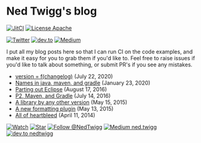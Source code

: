 # Ned Twigg's blog

<!---freshmark shields
output = [
	link(image('JitCI', 'https://jitci.com/gh/nedtwigg/blog/svg'), 'https://jitci.com/gh/nedtwigg/blog'),
	link(shield('License Apache', 'license', 'Apache', 'brightgreen'), 'https://tldrlegal.com/license/apache-license-2.0-(apache-2.0)'),
	'',
	link(shield('Twitter', 'twitter', '@NedTwigg', 'blue'), 'https://twitter.com/NedTwigg'),
	link(shield('dev.to', 'dev.to', 'nedtwigg', 'blue'), 'https://dev.to/nedtwigg'),
	link(shield('Medium', 'medium', '@ned.twigg', 'blue'), 'https://medium.com/@ned.twigg'),
	].join('\n');
-->
[![JitCI](https://jitci.com/gh/nedtwigg/blog/svg)](https://jitci.com/gh/nedtwigg/blog)
[![License Apache](https://img.shields.io/badge/license-Apache-brightgreen.svg)](https://tldrlegal.com/license/apache-license-2.0-(apache-2.0))

[![Twitter](https://img.shields.io/badge/twitter-%40NedTwigg-blue.svg)](https://twitter.com/NedTwigg)
[![dev.to](https://img.shields.io/badge/dev.to-nedtwigg-blue.svg)](https://dev.to/nedtwigg)
[![Medium](https://img.shields.io/badge/medium-%40ned.twigg-blue.svg)](https://medium.com/@ned.twigg)
<!---freshmark /shields -->

I put all my blog posts here so that I can run CI on the code examples, and make it easy for you to grab them if you'd like to.  Feel free to raise issues if you'd like to talk about something, or submit PR's if you see any mistakes.

<!---freshmark toc
var githubLink = function(title, date) {
	var year = date.substring(date.lastIndexOf(' ') + 1);
	var folder = title.toLowerCase().replace(/[, ]+/g, '-');
	if (title === 'version = f(changelog)') {
		folder = 'version-equals-f-of-changelog'
	}
	var url = 'https://github.com/diffplug/blog/tree/master/' + year + '/' + folder;
	return '* ' + link(title, url) + ' (' + date + ')';
};
output = [
	githubLink('version = f(changelog)',			'July 22, 2020'),
	githubLink('Names in java, maven, and gradle',	'January 23, 2020'),
	githubLink('Parting out Eclipse',				'August 17, 2016'),
	githubLink('P2, Maven, and Gradle',				'July 14, 2016'),
	githubLink('A library by any other version',	'May 15, 2015'),
	githubLink('A new formatting plugin',			'May 13, 2015'),
	githubLink('All of heartbleed', 				'April 11, 2014'),
	'', ''
	].join('\n');
-->
* [version = f(changelog)](https://github.com/diffplug/blog/tree/master/2020/version-equals-f-of-changelog) (July 22, 2020)
* [Names in java, maven, and gradle](https://github.com/diffplug/blog/tree/master/2020/names-in-java-maven-and-gradle) (January 23, 2020)
* [Parting out Eclipse](https://github.com/diffplug/blog/tree/master/2016/parting-out-eclipse) (August 17, 2016)
* [P2, Maven, and Gradle](https://github.com/diffplug/blog/tree/master/2016/p2-maven-and-gradle) (July 14, 2016)
* [A library by any other version](https://github.com/diffplug/blog/tree/master/2015/a-library-by-any-other-version) (May 15, 2015)
* [A new formatting plugin](https://github.com/diffplug/blog/tree/master/2015/a-new-formatting-plugin) (May 13, 2015)
* [All of heartbleed](https://github.com/diffplug/blog/tree/master/2014/all-of-heartbleed) (April 11, 2014)

<!---freshmark /toc -->

<!---freshmark follow
output = follow;
-->
[![Watch](https://img.shields.io/github/watchers/diffplug/blog.svg?style=social&label=Watch)](https://github.com/nedtwigg/blog/subscription)
[![Star](https://img.shields.io/github/stars/diffplug/blog.svg?style=social&label=Star)](https://github.com/nedtwigg/blog/stargazers)
[![Follow @NedTwigg](https://img.shields.io/twitter/follow/NedTwigg.svg?style=social&label=Follow)](https://twitter.com/NedTwigg)
[![Medium ned.twigg](https://img.shields.io/badge/Follow-41-blue.svg?style=social&logo=medium)](https://dev.to/nedtwigg)
[![dev.to nedtwigg](https://img.shields.io/badge/Follow-0-blue.svg?style=social&logo=dev.to)](https://dev.to/nedtwigg)
<!---freshmark /follow -->
